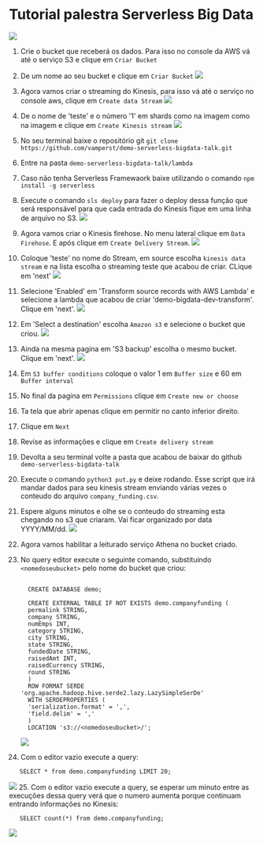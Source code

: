 # Tutorial palestra Serverless Big Data

![](img/architecture.png)

1. Crie o bucket que receberá os dados. Para isso no console da AWS vá até o serviço S3 e clique em `Criar Bucket`
2. De um nome ao seu bucket e clique em `Criar Bucket`
   ![](img/s3-1.png)
3. Agora vamos criar o streaming do Kinesis, para isso vá até o serviço no console aws, clique em `Create data Stream`
   ![](img/kinesis1.png)
4. De o nome de 'teste' e o número '1' em shards como na imagem como na imagem e clique em `Create Kinesis stream`
   ![](img/kinesis2.png)
5. No seu terminal baixe o repositório git `git clone https://github.com/vamperst/demo-serverless-bigdata-talk.git`
6. Entre na pasta `demo-serverless-bigdata-talk/lambda`
7. Caso não tenha Serverless Framewaork baixe utilizando o comando `npm install -g serverless`
8. Execute o comando `sls deploy` para fazer o deploy dessa função que será responsável para que cada entrada do Kinesis fique em uma linha de arquivo no S3.
   ![](img/sls1.png)
9.  Agora vamos criar o Kinesis firehose. No menu lateral clique em `Data Firehose`. E após clique em `Create Delivery Stream`.
   ![](img/kinesis3.png)
10. Coloque 'teste' no nome do Stream, em source escolha `kinesis data stream` e na lista escolha o streaming teste que acabou de criar. CLique em 'next'
    ![](img/kinesis4.png)
11. Selecione 'Enabled' em 'Transform source records with AWS Lambda' e selecione a lambda que acabou de criar 'demo-bigdata-dev-transform'. Clique em 'next'.
    ![](img/kinesis5.png)
12. Em 'Select a destination' escolha `Amazon s3` e selecione o bucket que criou.
    ![](img/kinesis6.png)
13. Ainda na mesma pagina em 'S3 backup' escolha o mesmo bucket. Clique em 'next'.
    ![](img/Kinesis7.png)
14. Em `S3 buffer conditions` coloque o valor 1 em `Buffer size` e 60 em `Buffer interval`
15. No final da pagina em `Permissions` clique em `Create new or choose`
16. Ta tela que abrir apenas clique em permitir no canto inferior direito.
17. Clique em `Next`
18. Revise as informações e clique em `Create delivery stream`
19. Devolta a seu terminal volte a pasta que acabou de baixar do github `demo-serverless-bigdata-talk` 
20. Execute o comando `python3 put.py` e deixe rodando. Esse script que irá mandar dados para seu kinesis stream enviando várias vezes o conteudo do arquivo `company_funding.csv`.
21. Espere alguns minutos e olhe se o conteudo do streaming esta chegando no s3 que criaram. Vai ficar organizado por data YYYY/MM/dd.
    ![](img/s3-2.png) 
22. Agora vamos habilitar a leiturado serviço Athena no bucket criado.
23. No query editor execute o seguinte comando, substituindo `<nomedoseubucket>` pelo nome do bucket que criou:
    ```

      CREATE DATABASE demo;

      CREATE EXTERNAL TABLE IF NOT EXISTS demo.companyfunding (
      permalink	STRING,
      company STRING,
      numEmps INT,
      category STRING,
      city STRING,
      state STRING,
      fundedDate STRING,
      raisedAmt	INT,
      raisedCurrency STRING,
      round STRING
      )
      ROW FORMAT SERDE 'org.apache.hadoop.hive.serde2.lazy.LazySimpleSerDe'
      WITH SERDEPROPERTIES (
      'serialization.format' = ',',
      'field.delim' = ','
      ) 
      LOCATION 's3://<nomedoseubucket>/';
    ```
    ![](img/athena1.png)

24. Com o editor vazio execute a query:
   ```
      SELECT * from demo.companyfunding LIMIT 20;
   ```
   ![](img/athena2.png)
25. Com o editor vazio execute a query, se esperar um minuto entre as execuções dessa query verá que o numero aumenta porque continuam entrando informações no Kinesis:
   ```
      SELECT count(*) from demo.companyfunding;
   ```
   ![](img/athena3.png)
